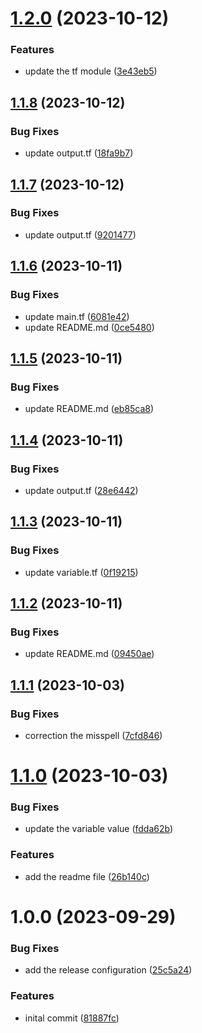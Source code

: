 # [1.2.0](https://github.com/itTrident/terraform-gcp-cloudrun-filestore/compare/v1.1.8...v1.2.0) (2023-10-12)


### Features

* update the tf module ([3e43eb5](https://github.com/itTrident/terraform-gcp-cloudrun-filestore/commit/3e43eb53a9dfe2d2f9f1a8db885c355d10a11e7d))

## [1.1.8](https://github.com/itTrident/terraform-gcp-cloudrun-filestore/compare/v1.1.7...v1.1.8) (2023-10-12)


### Bug Fixes

* update output.tf ([18fa9b7](https://github.com/itTrident/terraform-gcp-cloudrun-filestore/commit/18fa9b7ba3fa086b53cf3f70990f57b8408638a1))

## [1.1.7](https://github.com/itTrident/terraform-gcp-cloudrun-filestore/compare/v1.1.6...v1.1.7) (2023-10-12)


### Bug Fixes

* update output.tf ([9201477](https://github.com/itTrident/terraform-gcp-cloudrun-filestore/commit/9201477da22fc6a19052239c926c09e722a5881d))

## [1.1.6](https://github.com/itTrident/terraform-gcp-cloudrun-filestore/compare/v1.1.5...v1.1.6) (2023-10-11)


### Bug Fixes

* update main.tf ([6081e42](https://github.com/itTrident/terraform-gcp-cloudrun-filestore/commit/6081e421a5e05bc3acaa6c3c0341c633bb539710))
* update README.md ([0ce5480](https://github.com/itTrident/terraform-gcp-cloudrun-filestore/commit/0ce54803a922dac91cae8f04fb4d96a49a395e0f))

## [1.1.5](https://github.com/itTrident/terraform-gcp-cloudrun-filestore/compare/v1.1.4...v1.1.5) (2023-10-11)


### Bug Fixes

* update README.md ([eb85ca8](https://github.com/itTrident/terraform-gcp-cloudrun-filestore/commit/eb85ca8789bd79beb17fe780a6f5215c5c95316f))

## [1.1.4](https://github.com/itTrident/terraform-gcp-cloudrun-filestore/compare/v1.1.3...v1.1.4) (2023-10-11)


### Bug Fixes

* update output.tf ([28e6442](https://github.com/itTrident/terraform-gcp-cloudrun-filestore/commit/28e6442d55bb2a09e1c2da4d4b7d218d7d3ae31b))

## [1.1.3](https://github.com/itTrident/terraform-gcp-cloudrun-filestore/compare/v1.1.2...v1.1.3) (2023-10-11)


### Bug Fixes

* update variable.tf ([0f19215](https://github.com/itTrident/terraform-gcp-cloudrun-filestore/commit/0f19215003755b38de6b57b02d186d70593b9de3))

## [1.1.2](https://github.com/itTrident/terraform-gcp-cloudrun-filestore/compare/v1.1.1...v1.1.2) (2023-10-11)


### Bug Fixes

* update README.md ([09450ae](https://github.com/itTrident/terraform-gcp-cloudrun-filestore/commit/09450aee0b24cd252ab08f68c4023387a9b4e28b))

## [1.1.1](https://github.com/itTrident/terraform-gcp-cloudrun-filestore/compare/v1.1.0...v1.1.1) (2023-10-03)


### Bug Fixes

* correction the misspell ([7cfd846](https://github.com/itTrident/terraform-gcp-cloudrun-filestore/commit/7cfd846d4f6cd3e22d639bd9833509f57ddfe80d))

# [1.1.0](https://github.com/itTrident/terraform-gcp-cloudrun-filestore/compare/v1.0.0...v1.1.0) (2023-10-03)


### Bug Fixes

* update the variable value ([fdda62b](https://github.com/itTrident/terraform-gcp-cloudrun-filestore/commit/fdda62b545dec766c97f13fd726bbf7bd2debfb4))


### Features

* add the readme file ([26b140c](https://github.com/itTrident/terraform-gcp-cloudrun-filestore/commit/26b140c1d81511894d79f3747126aeb0682cf0ee))

# 1.0.0 (2023-09-29)


### Bug Fixes

* add the release configuration ([25c5a24](https://github.com/itTrident/terraform-gcp-cloudrun-filestore/commit/25c5a2405373f3e8383ab2c0ec79c7ac0b46c891))


### Features

* inital commit ([81887fc](https://github.com/itTrident/terraform-gcp-cloudrun-filestore/commit/81887fc8859a9e1c2b6b9511a368c21b79739b81))
